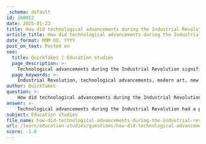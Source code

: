 ```yaml
---
_schema: default
id: 160012
date: 2025-01-23
title: How did technological advancements during the Industrial Revolution influence modern art?
article_title: How did technological advancements during the Industrial Revolution influence modern art?
date_format: MMM DD, YYYY
post_on_text: Posted on
seo:
  title: QuickTakes | Education studies
  page_description: >-
    Technological advancements during the Industrial Revolution significantly influenced modern art by introducing new materials and techniques, altering subject matter to reflect urbanization, enabling artists to break from traditional institutions, and prompting critical examinations of society and culture.
  page_keywords: >-
    Industrial Revolution, technological advancements, modern art, new materials, Impressionism, urbanization, artistic techniques, subject matter, art institutions, photography, cultural reflection, Expressionism, Cubism, Surrealism
author: QuickTakes
question: >-
    How did technological advancements during the Industrial Revolution influence modern art?
answer: >-
    Technological advancements during the Industrial Revolution had a profound influence on modern art, reshaping not only the techniques and materials used by artists but also the themes and subjects they explored. Here are several key ways in which these advancements impacted the art world:\n\n1. **New Materials and Techniques**: The Industrial Revolution introduced new materials such as synthetic pigments and improved paint formulations, which allowed artists to experiment with color and texture in ways that were previously impossible. The availability of pre-manufactured paints made it easier for artists to work en plein air (outdoors), leading to the development of Impressionism, where capturing the effects of light and atmosphere became a central focus.\n\n2. **Urbanization and Subject Matter**: As people flocked to cities for factory jobs, the urban landscape transformed dramatically. Artists began to depict the realities of modern life, including the hustle and bustle of city streets, industrial scenes, and the lives of the working class. This shift in subject matter was a departure from the traditional themes of historical and religious painting, reflecting the changing social dynamics of the time.\n\n3. **Rejection of Traditional Institutions**: The rise of salons and traditional art institutions became increasingly exclusionary, prompting many artists to seek alternative venues for their work. This led to the establishment of independent exhibitions and movements that embraced new artistic expressions. Artists like the Impressionists broke away from the constraints of academic art, allowing for greater diversity in artistic styles and approaches.\n\n4. **Influence of Technology on Artistic Expression**: The relationship between art and technology became more pronounced, as artists began to explore the implications of industrialization in their work. This included not only the depiction of industrial scenes but also a critical examination of the effects of technology on society and the human experience. The emergence of photography, for instance, challenged traditional notions of representation and realism, prompting artists to explore abstraction and subjective interpretations.\n\n5. **Cultural Reflection and Critique**: The rapid changes brought about by the Industrial Revolution also led artists to reflect on and critique the societal impacts of industrialization, such as alienation, environmental degradation, and the loss of individualism. Movements like Expressionism emerged as a response to these themes, emphasizing emotional experience and the subjective nature of reality.\n\n6. **Global Perspectives**: The Industrial Revolution facilitated greater communication and exchange between cultures, leading to the incorporation of diverse influences in modern art. Artists began to draw inspiration from non-Western art forms, which contributed to the development of movements such as Cubism and Surrealism.\n\nIn summary, the technological advancements of the Industrial Revolution not only transformed the tools and materials available to artists but also reshaped the very nature of artistic expression, leading to a rich diversity of styles and themes that characterize modern art. This period marked a significant departure from traditional art forms, reflecting the complexities of a rapidly changing world.
subject: Education studies
file_name: how-did-technological-advancements-during-the-industrial-revolution-influence-modern-art.md
url: /learn/education-studies/questions/how-did-technological-advancements-during-the-industrial-revolution-influence-modern-art
score: -1.0
---
```


&nbsp;